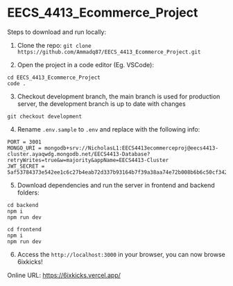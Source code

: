 # EECS_4413_Ecommerce_Project

Steps to download and run locally:
1. Clone the repo:
 ```git clone https://github.com/Ammadq87/EECS_4413_Ecommerce_Project.git```

 2. Open the project in a code editor (Eg. VSCode):
 ```
 cd EECS_4413_Ecommerce_Project
 code .
 ```
 3. Checkout development branch, the main branch is used for production server, the development branch is up to date with changes
 ```
 git checkout development
 ```
 4. Rename `.env.sample` to `.env` and replace with the following info:
 ```
PORT = 3001
MONGO_URI = mongodb+srv://NicholasL1:EECS4413ecommerceproj@eecs4413-cluster.ayaqwdg.mongodb.net/EECS4413-Database?retryWrites=true&w=majority&appName=EECS4413-Cluster
JWT_SECRET = 5af53784373e542ee1c6c27b4eab72d337b93164b7f39a38aa74e72b008b6b6c50cf34230fe2575ccd1be639bfbe9da0d24a119c32065cee484eb831a21a5c55
 ```
 5. Download dependencies and run the server in frontend and backend folders:
 ```
 cd backend
 npm i
 npm run dev

 cd frontend
 npm i 
 npm run dev
 ```
6. Access the `http://localhost:3000` in your browser, you can now browse 6ixkicks!

Online URL: https://6ixkicks.vercel.app/
